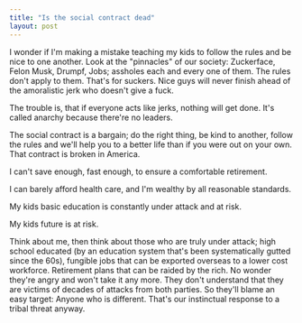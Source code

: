 ```yaml
---
title: "Is the social contract dead"
layout: post
---
```


I wonder if I'm making a mistake teaching my kids to follow the rules and be nice to one another. Look at the "pinnacles" of our society: Zuckerface, Felon Musk, Drumpf, Jobs; assholes each and every one of them. The rules don't apply to them. That's for suckers. Nice guys will never finish ahead of the amoralistic jerk who doesn't give a fuck.

The trouble is, that if everyone acts like jerks, nothing will get done. It's called anarchy because there're no leaders.

The social contract is a bargain; do the right thing, be kind to another, follow the rules and we'll help you to a better life than if you were out on your own. That contract is broken in America.

I can't save enough, fast enough, to ensure a comfortable retirement.

I can barely afford health care, and I'm wealthy by all reasonable standards.

My kids basic education is constantly under attack and at risk.

My kids future is at risk.

Think about me, then think about those who are truly under attack; high school educated (by an education system that's been systematically gutted since the 60s), fungible jobs that can be exported overseas to a lower cost workforce. Retirement plans that can be raided by the rich. No wonder they're angry and won't take it any more. They don't understand that they are victims of decades of attacks from both parties. So they'll blame an easy target: Anyone who is different. That's our instinctual response to a tribal threat anyway.
